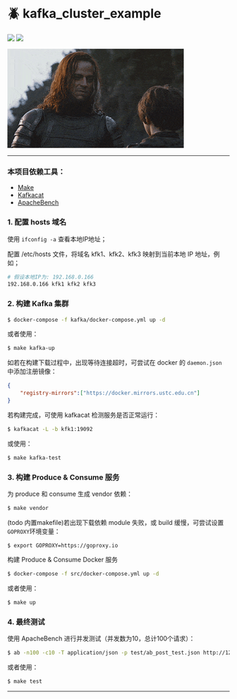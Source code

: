 # :beetle: kafka_cluster_example

<p align="left">
  <img src="https://img.shields.io/badge/Go%20version-1.11-brightgreen.svg" />
  <img src="https://img.shields.io/badge/License-MIT-blue.svg" />
</p>

![Valar Morghulis](./ValarMorghulis.gif)

---

### 本项目依赖工具：
* [Make](https://www.gnu.org/software/make/)
* [Kafkacat](https://github.com/edenhill/kafkacat)
* [ApacheBench](https://httpd.apache.org/docs/2.4/programs/ab.html)

### 1. 配置 hosts 域名
使用 `ifconfig -a` 查看本地IP地址；

配置 /etc/hosts 文件，将域名 kfk1、kfk2、kfk3 映射到当前本地 IP 地址，例如；

``` bash
# 假设本地IP为: 192.168.0.166
192.168.0.166 kfk1 kfk2 kfk3
```

### 2. 构建 Kafka 集群

``` bash
$ docker-compose -f kafka/docker-compose.yml up -d
```
或者使用：
``` bash
$ make kafka-up
```

如若在构建下载过程中，出现等待连接超时，可尝试在 docker 的 `daemon.json` 中添加注册镜像：
``` json
{
    "registry-mirrors":["https://docker.mirrors.ustc.edu.cn"]
}
```

若构建完成，可使用 kafkacat 检测服务是否正常运行：
``` bash
$ kafkacat -L -b kfk1:19092
```
或使用：
``` bash
$ make kafka-test
```

### 3. 构建 Produce & Consume 服务

为 produce 和 consume 生成 vendor 依赖：
``` bash
$ make vendor
```
(todo 内置makefile)若出现下载依赖 module 失败，或 build 缓慢，可尝试设置`GOPROXY`环境变量：
``` shell
$ export GOPROXY=https://goproxy.io
```

构建 Produce & Consume Docker 服务
``` bash
$ docker-compose -f src/docker-compose.yml up -d
```
或者使用：
``` bash
$ make up
```

### 4. 最终测试

使用 ApacheBench 进行并发测试（并发数为10，总计100个请求）：
``` bash
$ ab -n100 -c10 -T application/json -p test/ab_post_test.json http://127.0.0.1:9000/api/v1/data
```
或者使用：
``` bash
$ make test
```

---